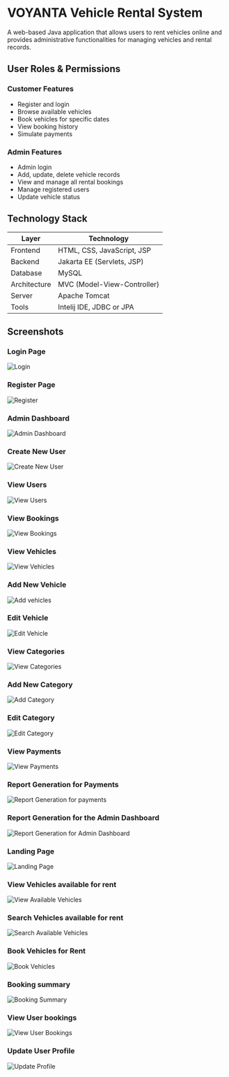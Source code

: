 # VOYANTA Vehicle Rental System

A web-based Java application that allows users to rent vehicles online and provides administrative functionalities for managing vehicles and rental records.

## User Roles & Permissions

### Customer Features

- Register and login
- Browse available vehicles
- Book vehicles for specific dates
- View booking history
- Simulate payments

### Admin Features

- Admin login
- Add, update, delete vehicle records
- View and manage all rental bookings
- Manage registered users
- Update vehicle status

## Technology Stack

| Layer      | Technology                     |
|------------|---------------------------------|
| Frontend   | HTML, CSS, JavaScript, JSP      |
| Backend    | Jakarta EE (Servlets, JSP)      |
| Database   | MySQL                           |
| Architecture | MVC (Model-View-Controller)  |
| Server     | Apache Tomcat                   |
| Tools      | Intelij IDE, JDBC or JPA        |


## Screenshots

### Login Page
![Login](screenshots/login.jpeg)

### Register Page
![Register](screenshots/register.jpeg)

### Admin Dashboard
![Admin Dashboard](screenshots/admindashboard.jpeg)

### Create New User
![Create New User](screenshots/adduser.jpeg)

### View Users
![View Users](screenshots/viewusers.jpeg)

### View Bookings
![View Bookings](screenshots/viewbookings.jpeg)

### View Vehicles
![View Vehicles](screenshots/viewvehicles.jpeg)

### Add New Vehicle
![Add vehicles](screenshots/addvehicle.jpeg)

### Edit Vehicle
![Edit Vehicle](screenshots/editvehicle.jpeg)

### View Categories
![View Categories](screenshots/viewcategories.jpeg)

### Add New Category
![Add Category](screenshots/addcategory.jpeg)

### Edit Category
![Edit Category](screenshots/editcategory.jpeg)

### View Payments
![View Payments](screenshots/viewpayments.jpeg)

### Report Generation for Payments
![Report Generation for payments](screenshots/reportgenpayment.jpeg)

### Report Generation for the Admin Dashboard
![Report Generation for Admin Dashboard](screenshots/reportgendashboard.jpeg)

### Landing Page
![Landing Page](screenshots/landingpage.jpeg)

### View Vehicles available for rent
![View Available Vehicles](screenshots/uservehiclesview.jpeg)

### Search Vehicles available for rent
![Search Available Vehicles](screenshots/searchvehicles.jpeg)

### Book Vehicles for Rent
![Book Vehicles](screenshots/rentvehiclescreen.jpeg)

### Booking summary
![Booking Summary](screenshots/bookingsummaryscreen.jpeg)

### View User bookings
![View User Bookings](screenshots/usersbookings.jpeg)

### Update User Profile
![Update Profile](screenshots/updateuserprofile.jpeg)